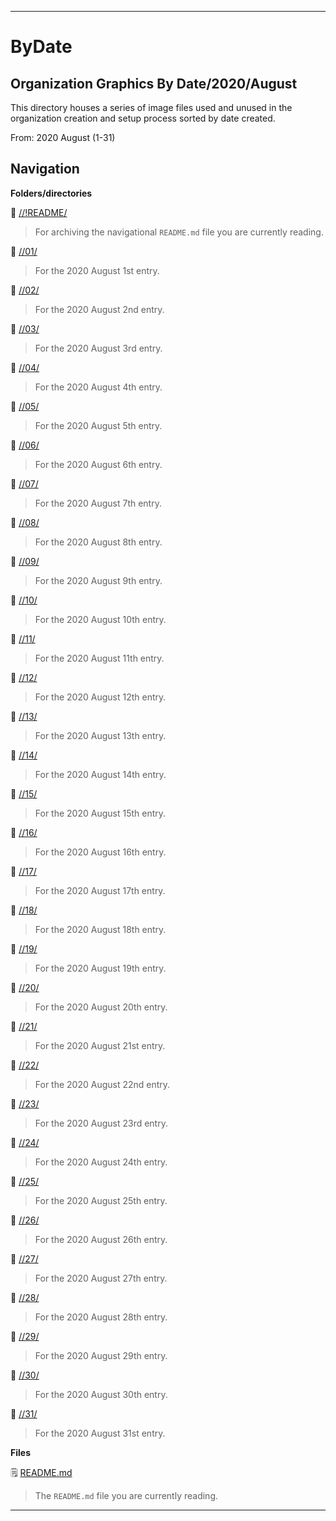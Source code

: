 
***

# ByDate

## Organization Graphics By Date/2020/August

This directory houses a series of image files used and unused in the organization creation and setup process sorted by date created.

From: 2020 August (1-31)

## Navigation

**Folders/directories**

📁 [//!README/](/OrganizationGraphics/!README/)

> For archiving the navigational `README.md` file you are currently reading.

📁 [//01/](/OrganizationGraphics/ByDate/2020/August/01/)

> For the 2020 August 1st entry.

📁 [//02/](/OrganizationGraphics/ByDate/2020/August/02/)

> For the 2020 August 2nd entry.

📁 [//03/](/OrganizationGraphics/ByDate/2020/August/03/)

> For the 2020 August 3rd entry.

📁 [//04/](/OrganizationGraphics/ByDate/2020/August/04/)

> For the 2020 August 4th entry.

📁 [//05/](/OrganizationGraphics/ByDate/2020/August/05/)

> For the 2020 August 5th entry.

📁 [//06/](/OrganizationGraphics/ByDate/2020/August/06/)

> For the 2020 August 6th entry.

📁 [//07/](/OrganizationGraphics/ByDate/2020/August/07/)

> For the 2020 August 7th entry.

📁 [//08/](/OrganizationGraphics/ByDate/2020/August/08/)

> For the 2020 August 8th entry.

📁 [//09/](/OrganizationGraphics/ByDate/2020/August/09/)

> For the 2020 August 9th entry.

📁 [//10/](/OrganizationGraphics/ByDate/2020/August/10/)

> For the 2020 August 10th entry.

📁 [//11/](/OrganizationGraphics/ByDate/2020/August/11/)

> For the 2020 August 11th entry.

📁 [//12/](/OrganizationGraphics/ByDate/2020/August/12/)

> For the 2020 August 12th entry.

📁 [//13/](/OrganizationGraphics/ByDate/2020/August/13/)

> For the 2020 August 13th entry.

📁 [//14/](/OrganizationGraphics/ByDate/2020/August/14/)

> For the 2020 August 14th entry.

📁 [//15/](/OrganizationGraphics/ByDate/2020/August/15/)

> For the 2020 August 15th entry.

📁 [//16/](/OrganizationGraphics/ByDate/2020/August/16/)

> For the 2020 August 16th entry.

📁 [//17/](/OrganizationGraphics/ByDate/2020/August/17/)

> For the 2020 August 17th entry.

📁 [//18/](/OrganizationGraphics/ByDate/2020/August/18/)

> For the 2020 August 18th entry.

📁 [//19/](/OrganizationGraphics/ByDate/2020/August/19/)

> For the 2020 August 19th entry.

📁 [//20/](/OrganizationGraphics/ByDate/2020/August/20/)

> For the 2020 August 20th entry.

📁 [//21/](/OrganizationGraphics/ByDate/2020/August/21/)

> For the 2020 August 21st entry.

📁 [//22/](/OrganizationGraphics/ByDate/2020/August/22/)

> For the 2020 August 22nd entry.

📁 [//23/](/OrganizationGraphics/ByDate/2020/August/23/)

> For the 2020 August 23rd entry.

📁 [//24/](/OrganizationGraphics/ByDate/2020/August/24/)

> For the 2020 August 24th entry.

📁 [//25/](/OrganizationGraphics/ByDate/2020/August/25/)

> For the 2020 August 25th entry.

📁 [//26/](/OrganizationGraphics/ByDate/2020/August/26/)

> For the 2020 August 26th entry.

📁 [//27/](/OrganizationGraphics/ByDate/2020/August/27/)

> For the 2020 August 27th entry.

📁 [//28/](/OrganizationGraphics/ByDate/2020/August/28/)

> For the 2020 August 28th entry.

📁 [//29/](/OrganizationGraphics/ByDate/2020/August/29/)

> For the 2020 August 29th entry.

📁 [//30/](/OrganizationGraphics/ByDate/2020/August/30/)

> For the 2020 August 30th entry.

📁 [//31/](/OrganizationGraphics/ByDate/2020/August/31/)

> For the 2020 August 31st entry.

**Files**

🗒️ [README.md](/OrganizationGraphics/ByDate/2020/August/README.md)

> The `README.md` file you are currently reading.

***

